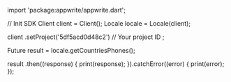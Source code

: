 import 'package:appwrite/appwrite.dart';

// Init SDK
Client client = Client();
Locale locale = Locale(client);

client
    .setProject('5df5acd0d48c2') // Your project ID
;

Future result = locale.getCountriesPhones();

result
  .then((response) {
    print(response);
  }).catchError((error) {
    print(error);
  });